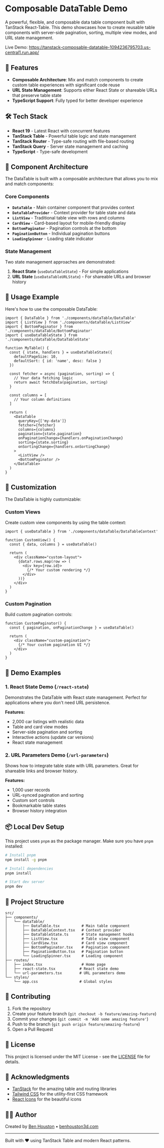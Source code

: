 # Composable DataTable Demo

A powerful, flexible, and composable data table component built with TanStack React-Table. This demo showcases how to create reusable table components with server-side pagination, sorting, multiple view modes, and URL state management.

Live Demo: https://tanstack-composable-datatable-1094236795703.us-central1.run.app/

## 🚀 Features

- **Composable Architecture**: Mix and match components to create custom table experiences with significant code reuse
- **URL State Management**: Supports either React State or shareable URLs that preserve table state
- **TypeScript Support**: Fully typed for better developer experience

## 🛠️ Tech Stack

- **React 19** - Latest React with concurrent features
- **TanStack Table** - Powerful table logic and state management
- **TanStack Router** - Type-safe routing with file-based routing
- **TanStack Query** - Server state management and caching
- **TypeScript** - Type-safe development

## 🧩 Component Architecture

The DataTable is built with a composable architecture that allows you to mix and match components:

### Core Components

- **`DataTable`** - Main container component that provides context
- **`DataTableProvider`** - Context provider for table state and data
- **`ListView`** - Traditional table view with rows and columns
- **`CardView`** - Card-based layout for mobile-friendly display
- **`BottomPaginator`** - Pagination controls at the bottom
- **`PaginationButton`** - Individual pagination buttons
- **`LoadingSpinner`** - Loading state indicator

### State Management

Two state management approaches are demonstrated:

1. **React State** (`useDataTableState`) - For simple applications
2. **URL State** (`useDataTableURLState`) - For shareable URLs and browser history

## 🔧 Usage Example

Here's how to use the composable DataTable:

```tsx
import { DataTable } from './components/dataTable/DataTable'
import { ListView } from './components/dataTable/ListView'
import { BottomPaginator } from './components/dataTable/BottomPaginator'
import { useDataTableState } from './components/dataTable/DataTableState'

function MyTable() {
  const { state, handlers } = useDataTableState({
    defaultPageSize: 10,
    defaultSort: { id: 'name', desc: false }
  })

  const fetcher = async (pagination, sorting) => {
    // Your data fetching logic
    return await fetchData(pagination, sorting)
  }

  const columns = [
    // Your column definitions
  ]

  return (
    <DataTable
      queryKey={['my-data']}
      fetcher={fetcher}
      columns={columns}
      pagination={state.pagination}
      onPaginationChange={handlers.onPaginationChange}
      sorting={state.sorting}
      onSortingChange={handlers.onSortingChange}
    >
      <ListView />
      <BottomPaginator />
    </DataTable>
  )
}
```

## 🎨 Customization

The DataTable is highly customizable:

### Custom Views

Create custom view components by using the table context:

```tsx
import { useDataTable } from './components/dataTable/DataTableContext'

function CustomView() {
  const { data, columns } = useDataTable()
  
  return (
    <div className="custom-layout">
      {data?.rows.map(row => (
        <div key={row.id}>
          {/* Your custom rendering */}
        </div>
      ))}
    </div>
  )
}
```

### Custom Pagination

Build custom pagination controls:

```tsx
function CustomPaginator() {
  const { pagination, onPaginationChange } = useDataTable()
  
  return (
    <div className="custom-pagination">
      {/* Your custom pagination UI */}
    </div>
  )
}
```

## 📖 Demo Examples

### 1. React State Demo (`/react-state`)

Demonstrates the DataTable with React state management. Perfect for applications where you don't need URL persistence.

**Features:**
- 2,000 car listings with realistic data
- Table and card view modes
- Server-side pagination and sorting
- Interactive actions (update car versions)
- React state management

### 2. URL Parameters Demo (`/url-parameters`)

Shows how to integrate table state with URL parameters. Great for shareable links and browser history.

**Features:**
- 1,000 user records
- URL-synced pagination and sorting
- Custom sort controls
- Bookmarkable table states
- Browser history integration


## 📦 Local Dev Setup

This project uses `pnpm` as the package manager. Make sure you have `pnpm` installed:

```bash
# Install pnpm
npm install -g pnpm

# Install dependencies
pnpm install

# Start dev server
pnpm dev
```

## 📁 Project Structure

```
src/
├── components/
│   └── dataTable/
│       ├── DataTable.tsx          # Main table component
│       ├── DataTableContext.tsx   # Context provider
│       ├── DataTableState.ts      # State management hooks
│       ├── ListView.tsx           # Table view component
│       ├── CardView.tsx           # Card view component
│       ├── BottomPaginator.tsx    # Pagination component
│       ├── PaginationButton.tsx   # Pagination button
│       └── LoadingSpinner.tsx     # Loading component
├── routes/
│   ├── index.tsx                  # Home page
│   ├── react-state.tsx           # React state demo
│   └── url-parameters.tsx        # URL parameters demo
└── styles/
    └── app.css                   # Global styles
```

## 🤝 Contributing

1. Fork the repository
2. Create your feature branch (`git checkout -b feature/amazing-feature`)
3. Commit your changes (`git commit -m 'Add some amazing feature'`)
4. Push to the branch (`git push origin feature/amazing-feature`)
5. Open a Pull Request

## 📄 License

This project is licensed under the MIT License - see the [LICENSE](LICENSE) file for details.

## 🙏 Acknowledgments

- [TanStack](https://tanstack.com/) for the amazing table and routing libraries
- [Tailwind CSS](https://tailwindcss.com/) for the utility-first CSS framework
- [React Icons](https://react-icons.github.io/react-icons/) for the beautiful icons

## 👨‍💻 Author

Created by [Ben Houston](https://github.com/bhouston) • [benhouston3d.com](https://benhouston3d.com)

---

Built with ❤️ using TanStack Table and modern React patterns.